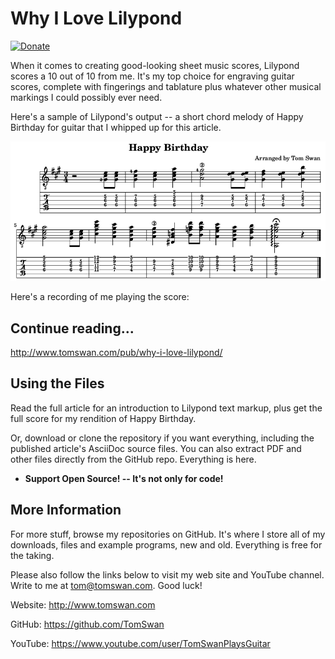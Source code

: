 # Why I Love Lilypond

[![Donate](https://img.shields.io/badge/Donate-PayPal-green.svg)](https://www.paypal.com/cgi-bin/webscr?cmd=_s-xclick&hosted_button_id=YQV4HY2BMM8Z2)

When it comes to creating good-looking sheet music scores, Lilypond scores a 10 out of 10 from me. It's my top choice for engraving guitar scores, complete with fingerings and tablature plus whatever other musical markings I could possibly ever need. 

Here's a sample of Lilypond's output -- a short chord melody of Happy Birthday for guitar that I whipped up for this article.

![image](image/happy-birthday.png)

Here's a recording of me playing the score:

## Continue reading...

http://www.tomswan.com/pub/why-i-love-lilypond/

## Using the Files

Read the full article for an introduction to Lilypond text markup, plus get the full score for my rendition of Happy Birthday. 

Or, download or clone the repository if you want everything, including the published article's AsciiDoc source files. You can also extract PDF and other files directly from the GitHub repo. Everything is here.

-    **Support Open Source! -- It's not only for code!**

## More Information

For more stuff, browse my repositories on GitHub. It's where I store all of my downloads, files and example programs, new and old. Everything is free for the taking. 

Please also follow the links below to visit my web site and YouTube channel. Write to me at tom@tomswan.com. Good luck!

Website: http://www.tomswan.com

GitHub: https://github.com/TomSwan

YouTube: https://www.youtube.com/user/TomSwanPlaysGuitar
